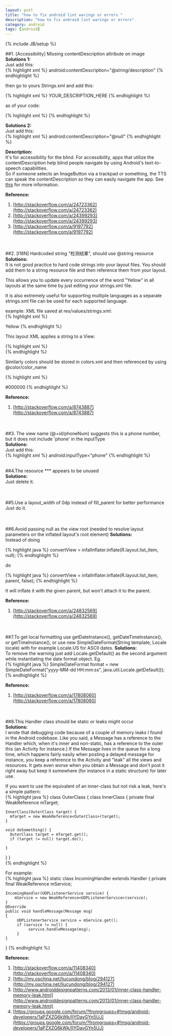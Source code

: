 ```yaml
---
layout: post
title: "how to fix android lint warings or errors "
description: "how to fix android lint warings or errors"
category: android 
tags: [android]
---
```

{% include JB/setup %}

##1.  [Accessibility] Missing contentDescription attribute on image           
**Solutions 1:**         
Just add this:        
{% highlight xml %}
android:contentDescription="@string/description"
{% endhighlight %}

then go to yours Strings.xml and add this:

{% highlight xml %}
<string name="description"> YOUR_DESCRIPTION_HERE </string>
{% endhighlight %}

as of your code:

{% highlight xml %}
<ImageButton
    android:id="@+id/callbannerbuttonpg1"
    android:layout_width="fill_parent"
    android:layout_height="wrap_content"
    android:layout_marginTop="157dp"
    android:background="@null"
    android:src="@drawable/callbanner"
    android:visibility="invisible"
    android:contentDescription="@string/description" /> 
 {% endhighlight %}
<!-- more -->  

**Solutions 2:**    
Just add this:        
{% highlight xml %}
android:contentDescription="@null"
{% endhighlight %}

**Description:**       
It's for accessibility for the blind. For accessibility, apps that utilize the contentDescription help blind people navigate by using Android's text-to-speech capabilities.          
So if someone selects an ImageButton via a trackpad or something, the TTS can speak the contentDescription so they can easily navigate the app. See [this](http://developer.android.com/guide/practices/design/accessibility.html#LabelInputs) for more information.          
    
**Reference:**    
1. [http://stackoverflow.com/a/24723362](http://stackoverflow.com/a/24723362)          
2. [http://stackoverflow.com/a/24399293](http://stackoverflow.com/a/24399293)           
3. [http://stackoverflow.com/a/9197792](http://stackoverflow.com/a/9197792)         
 <br/> <br/>         
                      
##2. [I18N] Hardcoded string "检测结果", should use @string resource
**Solutions:**      
It is not good practice to hard code strings into your layout files. You should add them to a string resource file and then reference them from your layout.

This allows you to update every occurrence of the word "Yellow" in all layouts at the same time by just editing your strings.xml file.

It is also extremely useful for supporting multiple languages as a separate strings.xml file can be used for each supported language.

example: XML file saved at res/values/strings.xml:   
{% highlight xml %}  
<?xml version="1.0" encoding="utf-8"?>
<resources>
    <string name="yellow">Yellow</string>
</resources>
{% endhighlight %}   

This layout XML applies a string to a View:

{% highlight xml %}  
<TextView android:layout_width="fill_parent"
          android:layout_height="wrap_content"
          android:text="@string/yellow" />
{% endhighlight %}   

Similarly colors should be stored in colors.xml and then referenced by using @color/color_name

{% highlight xml %}  
<?xml version="1.0" encoding="utf-8"?>
<resources>
    <color name="Black">#000000</color>
</resources>
{% endhighlight %}   

    
**Reference:**    
1. [http://stackoverflow.com/a/8743887](http://stackoverflow.com/a/8743887)       
 <br/> <br/>      
 
##3. The view name (@+id/phoneNum) suggests this is a phone number, but it does not include 'phone' in   the inputType           
**Solutions:**    
Just add this:        
{% highlight xml %}
android:inputType="phone"
{% endhighlight %}
 <br/> <br/>     
 
##4.The resource *** appears to be unused   
**Solutions:**    
Just delete it.     
 <br/> <br/>     
 
##5.Use a layout_width of 0dp instead of fill_parent for better performance
Just do it.     
 <br/> <br/>     
 
##6.Avoid passing null as the view root (needed to resolve layout parameters on the inflated layout's root element)
**Solutions:**    
Instead of doing

{% highlight java %}
convertView = infalInflater.inflate(R.layout.list_item, null);
{% endhighlight %}

do

{% highlight java %}
convertView = infalInflater.inflate(R.layout.list_item, parent, false);
{% endhighlight %}

It will inflate it with the given parent, but won't attach it to the parent.          

**Reference:**    
1. [http://stackoverflow.com/a/24832569](http://stackoverflow.com/a/24832569)       
 <br/> <br/>      
 
##7.To get local formatting use getDateInstance(), getDateTimeInstance(), or getTimeInstance(), or use new SimpleDateFormat(String template, Locale locale) with for example Locale.US for ASCII dates.
**Solutions:**    
To remove the warning just add Locale.getDefault() as the second argument while instantiating the date format object. Eg.        
{% highlight java %}
 SimpleDateFormat format = new SimpleDateFormat("yyyy-MM-dd HH:mm:ss",
                    java.util.Locale.getDefault());
{% endhighlight %}

**Reference:**    
1. [http://stackoverflow.com/a/17808060](http://stackoverflow.com/a/17808060)       
 <br/> <br/> 
 
##8.This Handler class should be static or leaks might occur       
**Solutions:**    
I wrote that debugging code because of a couple of memory leaks I 
found in the Android codebase. Like you said, a Message has a 
reference to the Handler which, when it's inner and non-static, has a 
reference to the outer this (an Activity for instance.) If the Message 
lives in the queue for a long time, which happens fairly easily when 
posting a delayed message for instance, you keep a reference to the 
Activity and "leak" all the views and resources. It gets even worse 
when you obtain a Message and don't post it right away but keep it 
somewhere (for instance in a static structure) for later use. 

If you want to use the equivalent of an inner-class but not risk a 
leak, here's a simple pattern:     
{% highlight java %}
class OuterClass { 
  class InnerClass { 
    private final WeakReference<OuterClass> mTarget; 

    InnerClass(OuterClass target) { 
      mTarget = new WeakReference<OuterClass>(target); 
    } 

    void doSomething() { 
      OuterClass target = mTarget.get(); 
      if (target != null) target.do(); 

    } 
  } 
}      
{% endhighlight %}

For example:     
{% highlight java %}
static class IncomingHandler extends Handler {
    private final WeakReference<UDPListenerService> mService; 

    IncomingHandler(UDPListenerService service) {
        mService = new WeakReference<UDPListenerService>(service);
    }
    @Override
    public void handleMessage(Message msg)
    {
         UDPListenerService service = mService.get();
         if (service != null) {
              service.handleMessage(msg);
         }
    }
}
{% endhighlight %}

**Reference:**    
1. [http://stackoverflow.com/a/11408340](http://stackoverflow.com/a/11408340)             
2. [http://my.oschina.net/liucundong/blog/294127](http://my.oschina.net/liucundong/blog/294127)    
3. [http://www.androiddesignpatterns.com/2013/01/inner-class-handler-memory-leak.html](http://www.androiddesignpatterns.com/2013/01/inner-class-handler-memory-leak.html)       
4. [https://groups.google.com/forum/?fromgroups=#!msg/android-developers/1aPZXZG6kWk/lIYDavGYn5UJ](https://groups.google.com/forum/?fromgroups=#!msg/android-developers/1aPZXZG6kWk/lIYDavGYn5UJ)
             